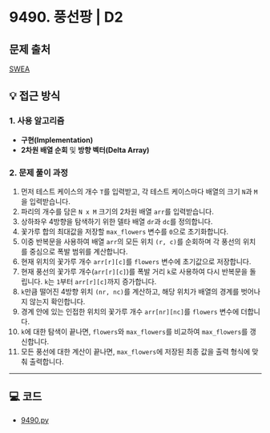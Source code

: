 # 9490. 풍선팡 | D2

## 문제 출처
[SWEA](https://swexpertacademy.com/main/code/userProblem/userProblemDetail.do?contestProbId=AXAerAPaVXMDFARP)

## 💡 접근 방식

### 1. 사용 알고리즘
* **구현(Implementation)**
* **2차원 배열 순회** 및 **방향 벡터(Delta Array)**

### 2. 문제 풀이 과정
1.  먼저 테스트 케이스의 개수 `T`를 입력받고, 각 테스트 케이스마다 배열의 크기 `N`과 `M`을 입력받습니다.
2.  파리의 개수를 담은 `N x M` 크기의 2차원 배열 `arr`를 입력받습니다.
3.  상하좌우 4방향을 탐색하기 위한 델타 배열 `dr`과 `dc`를 정의합니다.
4.  꽃가루 합의 최대값을 저장할 `max_flowers` 변수를 `0`으로 초기화합니다.
5.  이중 반복문을 사용하여 배열 `arr`의 모든 위치 `(r, c)`를 순회하며 각 풍선의 위치를 중심으로 폭발 범위를 계산합니다.
6.  현재 위치의 꽃가루 개수 `arr[r][c]`를 `flowers` 변수에 초기값으로 저장합니다.
7.  현재 풍선의 꽃가루 개수(`arr[r][c]`)를 폭발 거리 `k`로 사용하여 다시 반복문을 돌립니다. `k`는 `1`부터 `arr[r][c]`까지 증가합니다.
8.  `k`만큼 떨어진 4방향 위치 `(nr, nc)`를 계산하고, 해당 위치가 배열의 경계를 벗어나지 않는지 확인합니다.
9.  경계 안에 있는 인접한 위치의 꽃가루 개수 `arr[nr][nc]`를 `flowers` 변수에 더합니다.
10. `k`에 대한 탐색이 끝나면, `flowers`와 `max_flowers`를 비교하여 `max_flowers`를 갱신합니다.
11. 모든 풍선에 대한 계산이 끝나면, `max_flowers`에 저장된 최종 값을 출력 형식에 맞춰 출력합니다.



---

## 💻 코드
* [9490.py](9490.py)